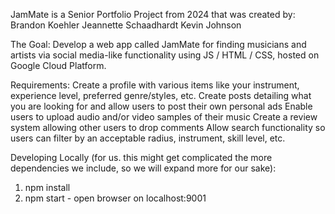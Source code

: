 JamMate is a Senior Portfolio Project from 2024 that was created by:
Brandon Koehler
Jeannette Schaadhardt
Kevin Johnson

The Goal:
Develop a web app called JamMate for finding musicians and artists via social media-like functionality using JS / HTML / CSS, hosted on Google Cloud Platform.

Requirements:
Create a profile with various items like your instrument, experience level, preferred genre/styles, etc.
Create posts detailing what you are looking for and allow users to post their own personal ads
Enable users to upload audio and/or video samples of their music
Create a review system allowing other users to drop comments Allow search functionality so users can filter by an acceptable radius, instrument, skill level, etc.

Developing Locally (for us. this might get complicated the more dependencies we include, so we will expand more for our sake):

1. npm install
2. npm start - open browser on localhost:9001
